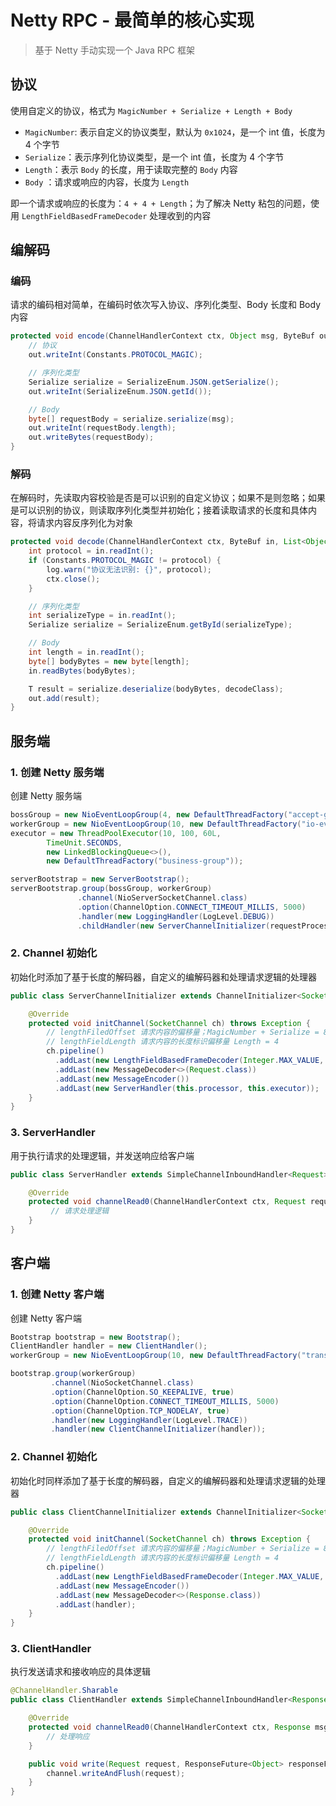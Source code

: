# Netty RPC - 最简单的核心实现

> 基于 Netty 手动实现一个 Java RPC 框架

## 协议

使用自定义的协议，格式为 `MagicNumber + Serialize + Length + Body`
- `MagicNumber`: 表示自定义的协议类型，默认为 `0x1024`，是一个 int 值，长度为 4 个字节
- `Serialize`：表示序列化协议类型，是一个 int 值，长度为 4 个字节
- `Length`：表示 `Body` 的长度，用于读取完整的 `Body` 内容
- `Body` ：请求或响应的内容，长度为 `Length`

即一个请求或响应的长度为：`4 + 4 + Length`；为了解决 Netty 粘包的问题，使用 `LengthFieldBasedFrameDecoder` 处理收到的内容

## 编解码

### 编码

请求的编码相对简单，在编码时依次写入协议、序列化类型、Body 长度和 Body 内容

```java
protected void encode(ChannelHandlerContext ctx, Object msg, ByteBuf out) throws Exception {
	// 协议
    out.writeInt(Constants.PROTOCOL_MAGIC);

    // 序列化类型
    Serialize serialize = SerializeEnum.JSON.getSerialize();
    out.writeInt(SerializeEnum.JSON.getId());

    // Body
    byte[] requestBody = serialize.serialize(msg);
    out.writeInt(requestBody.length);
    out.writeBytes(requestBody);
}
```

### 解码

在解码时，先读取内容校验是否是可以识别的自定义协议；如果不是则忽略；如果是可以识别的协议，则读取序列化类型并初始化；接着读取请求的长度和具体内容，将请求内容反序列化为对象

```java
protected void decode(ChannelHandlerContext ctx, ByteBuf in, List<Object> out) throws Exception {
    int protocol = in.readInt();
    if (Constants.PROTOCOL_MAGIC != protocol) {
        log.warn("协议无法识别: {}", protocol);
        ctx.close();
    }

    // 序列化类型
    int serializeType = in.readInt();
    Serialize serialize = SerializeEnum.getById(serializeType);

    // Body
    int length = in.readInt();
    byte[] bodyBytes = new byte[length];
    in.readBytes(bodyBytes);

    T result = serialize.deserialize(bodyBytes, decodeClass);
    out.add(result);
}
```

## 服务端

### 1. 创建 Netty 服务端

创建 Netty 服务端

```java
bossGroup = new NioEventLoopGroup(4, new DefaultThreadFactory("accept-group"));
workerGroup = new NioEventLoopGroup(10, new DefaultThreadFactory("io-event-group"));
executor = new ThreadPoolExecutor(10, 100, 60L,
        TimeUnit.SECONDS,
        new LinkedBlockingQueue<>(),
        new DefaultThreadFactory("business-group"));

serverBootstrap = new ServerBootstrap();
serverBootstrap.group(bossGroup, workerGroup)
               .channel(NioServerSocketChannel.class)
               .option(ChannelOption.CONNECT_TIMEOUT_MILLIS, 5000)
               .handler(new LoggingHandler(LogLevel.DEBUG))
               .childHandler(new ServerChannelInitializer(requestProcessor, executor));
```


### 2. Channel 初始化

初始化时添加了基于长度的解码器，自定义的编解码器和处理请求逻辑的处理器

```java
public class ServerChannelInitializer extends ChannelInitializer<SocketChannel> {

    @Override
    protected void initChannel(SocketChannel ch) throws Exception {
        // lengthFiledOffset 请求内容的偏移量；MagicNumber + Serialize = 8
        // lengthFieldLength 请求内容的长度标识偏移量 Length = 4
        ch.pipeline()
          .addLast(new LengthFieldBasedFrameDecoder(Integer.MAX_VALUE, 8, 4))
          .addLast(new MessageDecoder<>(Request.class))
          .addLast(new MessageEncoder())
          .addLast(new ServerHandler(this.processor, this.executor));
    }
}
```

### 3. ServerHandler

用于执行请求的处理逻辑，并发送响应给客户端

```java
public class ServerHandler extends SimpleChannelInboundHandler<Request> {

    @Override
    protected void channelRead0(ChannelHandlerContext ctx, Request request) throws Exception {
	     // 请求处理逻辑
    }
}    
```

## 客户端

### 1. 创建 Netty 客户端

创建 Netty 客户端

```java
Bootstrap bootstrap = new Bootstrap();
ClientHandler handler = new ClientHandler();
workerGroup = new NioEventLoopGroup(10, new DefaultThreadFactory("transport-io"));

bootstrap.group(workerGroup)
         .channel(NioSocketChannel.class)
         .option(ChannelOption.SO_KEEPALIVE, true)
         .option(ChannelOption.CONNECT_TIMEOUT_MILLIS, 5000)
         .option(ChannelOption.TCP_NODELAY, true)
         .handler(new LoggingHandler(LogLevel.TRACE))
         .handler(new ClientChannelInitializer(handler));
```

### 2. Channel 初始化

初始化时同样添加了基于长度的解码器，自定义的编解码器和处理请求逻辑的处理器

```java
public class ClientChannelInitializer extends ChannelInitializer<SocketChannel> {

    @Override
    protected void initChannel(SocketChannel ch) throws Exception {
        // lengthFiledOffset 请求内容的偏移量；MagicNumber + Serialize = 8
        // lengthFieldLength 请求内容的长度标识偏移量 Length = 4
        ch.pipeline()
          .addLast(new LengthFieldBasedFrameDecoder(Integer.MAX_VALUE, 8, 4))
          .addLast(new MessageEncoder())
          .addLast(new MessageDecoder<>(Response.class))
          .addLast(handler);
    }
}
```

### 3.  ClientHandler

执行发送请求和接收响应的具体逻辑

```java
@ChannelHandler.Sharable
public class ClientHandler extends SimpleChannelInboundHandler<Response> {

    @Override
    protected void channelRead0(ChannelHandlerContext ctx, Response msg) throws Exception {
        // 处理响应
    }

    public void write(Request request, ResponseFuture<Object> responseFuture) {
        channel.writeAndFlush(request);
    }
}    
```